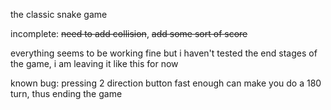 the classic snake game

incomplete: ~~need to add collision~~, ~~add some sort of score~~

everything seems to be working fine but i haven't tested the end stages of the game, i am leaving it like this for now

known bug: pressing 2 direction button fast enough can make you do a 180 turn, thus ending the game
